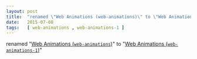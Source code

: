 ```yaml
---
layout: post
title:  "renamed \"Web Animations (web-animations)\" to \"Web Animations (web-animations-1)\""
date:   2015-07-08
tags:   [ web-animations , web-animations-1 ]
---
```


renamed "[Web Animations (`web-animations`)](/spec/web-animations)" to "[Web Animations (`web-animations-1`)](/spec/web-animations-1)"

